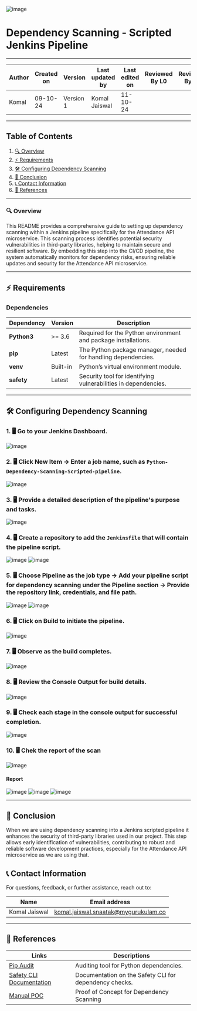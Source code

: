 ![image](https://github.com/user-attachments/assets/5b7f3b57-8600-476b-abd7-612566449a47)


# Dependency Scanning - Scripted Jenkins Pipeline

---  
| Author      | Created on | Version   | Last updated by | Last edited on | Reviewed By L0 | Reviewed By L1 | Reviewed By L2 |
|-------------|------------|-----------|-----------------|----------------|----------------|----------------|----------------| 
| Komal       | 09-10-24   | Version 1 | Komal Jaiswal   | 11-10-24       |                |                |                |

---

## Table of Contents
1. [🔍 Overview](#-overview)
2. [⚡ Requirements](#-requirements)
3. [🛠️ Configuring Dependency Scanning](#-configuring-dependency-scanning)
4. [📌 Conclusion](#-conclusion)
5. [📞 Contact Information](#-contact-information)
6. [📖 References](#-references)

---

### 🔍 Overview
This README provides a comprehensive guide to setting up dependency scanning within a Jenkins pipeline specifically for the Attendance API microservice. This scanning process identifies potential security vulnerabilities in third-party libraries, helping to maintain secure and resilient software. By embedding this step into the CI/CD pipeline, the system automatically monitors for dependency risks, ensuring reliable updates and security for the Attendance API microservice.

---

## ⚡ Requirements

### Dependencies

| Dependency      | Version   | Description                                                     |
|-----------------|-----------|-----------------------------------------------------------------|
| **Python3**     | >= 3.6    | Required for the Python environment and package installations.  |
| **pip**         | Latest    | The Python package manager, needed for handling dependencies.   |
| **venv**        | Built-in  | Python’s virtual environment module.                            |
| **safety**      | Latest    | Security tool for identifying vulnerabilities in dependencies.  |

---

## 🛠️ Configuring Dependency Scanning

### 1. 🖥️ Go to your Jenkins Dashboard.
![image](https://github.com/user-attachments/assets/f8013644-3ae2-4f6f-9c2d-c67f94650f62)

### 2. 🖥️ Click **New Item** → Enter a job name, such as `Python-Dependency-Scanning-Scripted-pipeline`.
![image](https://github.com/user-attachments/assets/66dc78e0-2460-4330-8758-ca2a70d04c6b)

### 3. 🖥️ Provide a detailed description of the pipeline's purpose and tasks.
![image](https://github.com/user-attachments/assets/619bbc9f-4e8f-4a88-bbfb-ddd01c874a3b)

### 4. 🖥️ Create a repository to add the `Jenkinsfile` that will contain the pipeline script.
![image](https://github.com/user-attachments/assets/66958772-e1ff-402b-bb0d-d9ae7282622c)
![image](https://github.com/user-attachments/assets/236301aa-7a67-4fb8-ae70-4d8d0acff2fe)

### 5. 🖥️ Choose Pipeline as the job type → Add your pipeline script for dependency scanning under the Pipeline section → Provide the repository link, credentials, and file path.
![image](https://github.com/user-attachments/assets/ebb21928-5b36-4801-962d-c5fd961b9868)
![image](https://github.com/user-attachments/assets/f9263c52-c63b-4f47-9601-f4c7e79e5492)


### 6. 🖥️ Click on **Build** to initiate the pipeline.
![image](https://github.com/user-attachments/assets/3d2a6392-3a0b-4640-90b9-af9c6c349d09)

### 7. 🖥️ Observe as the build completes.
![image](https://github.com/user-attachments/assets/5dd5d4a9-f8e3-46aa-b5a8-f6d857b4b1a7)

### 8. 🖥️ Review the **Console Output** for build details.
![image](https://github.com/user-attachments/assets/c0e18b7c-fb74-40df-8497-b820279f70a6)

### 9. 🖥️ Check each stage in the console output for successful completion.

![image](https://github.com/user-attachments/assets/eb64f276-1c15-47fa-a591-ff150c604030)

### 10. 🖥️ Chek the report of the scan 
![image](https://github.com/user-attachments/assets/24d9ce3a-d70f-403f-a16d-a690c5079109)

#### Report

![image](https://github.com/user-attachments/assets/749c6574-d622-49f8-8c10-24b32d34a26e)
![image](https://github.com/user-attachments/assets/c1e767f3-4b34-4411-94f7-8ef7798ec450)
![image](https://github.com/user-attachments/assets/bf1b4b04-cd00-45f2-9f47-129eb5308c01)

---

## 📌 Conclusion
When we are using dependency scanning into a Jenkins scripted pipeline it enhances the security of third-party libraries used in our project. This step allows early identification of vulnerabilities, contributing to robust and reliable software development practices, especially for the Attendance API microservice as we are using that.

## 📞 Contact Information
For questions, feedback, or further assistance, reach out to:

| Name          | Email address                        |
|---------------|-------------------------------------|
| Komal Jaiswal | komal.jaiswal.snaatak@mygurukulam.co |

---

## 📖 References
| Links                                                                               | Descriptions                                          |
|-------------------------------------------------------------------------------------|-------------------------------------------------------|
| [Pip Audit](https://pypi.org/project/pip-audit/)                                    | Auditing tool for Python dependencies.                |
| [Safety CLI Documentation](https://safetycli.com/product/safety-cli)                | Documentation on the Safety CLI for dependency checks.|
| [Manual POC](https://github.com/mygurukulam-p10/Documentation-P10-Snaatak/tree/main/Application%20CI%20Design/Python%20CI%20Checks/Dependency-Scanning-POC) | Proof of Concept for Dependency Scanning              |

